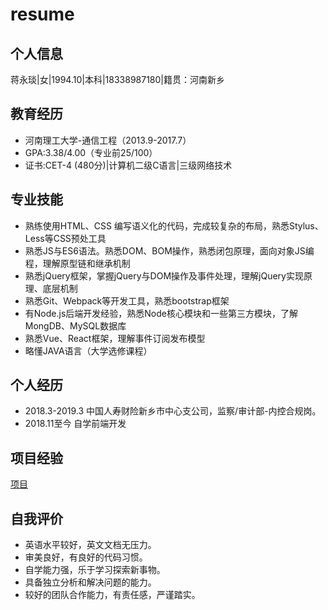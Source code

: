 # resume

## 个人信息
蒋永琰|女|1994.10|本科|18338987180|籍贯：河南新乡

## 教育经历
- 河南理工大学-通信工程（2013.9-2017.7）
- GPA:3.38/4.00（专业前25/100）
- 证书:CET-4 (480分)|计算机二级C语言|三级网络技术

## 专业技能
- 熟练使用HTML、CSS 编写语义化的代码，完成较复杂的布局，熟悉Stylus、Less等CSS预处工具
- 熟悉JS与ES6语法。熟悉DOM、BOM操作，熟悉闭包原理，面向对象JS编程，理解原型链和继承机制
- 熟悉jQuery框架，掌握jQuery与DOM操作及事件处理，理解jQuery实现原理、底层机制
- 熟悉Git、Webpack等开发工具，熟悉bootstrap框架
- 有Node.js后端开发经验，熟悉Node核心模块和一些第三方模块，了解MongDB、MySQL数据库
- 熟悉Vue、React框架，理解事件订阅发布模型
- 略懂JAVA语言（大学选修课程）

## 个人经历
- 2018.3-2019.3 中国人寿财险新乡市中心支公司，监察/审计部-内控合规岗。
- 2018.11至今 自学前端开发

## 项目经验
[项目](https://github.com/Yongyan-Jiang/resume/projects)

## 自我评价
- 英语水平较好，英文文档无压力。
-  审美良好，有良好的代码习惯。
- 自学能力强，乐于学习探索新事物。
- 具备独立分析和解决问题的能力。
- 较好的团队合作能力，有责任感，严谨踏实。

